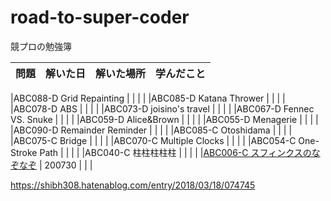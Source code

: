 # road-to-super-coder
競プロの勉強簿


| 問題 | 解いた日 | 解いた場所 | 学んだこと |
|----|----|----|----|

|ABC088-D Grid Repainting | | | |
|ABC085-D Katana Thrower | | | |
|ABC078-D ABS | | | |
|ABC073-D joisino's travel | | | |
|ABC067-D Fennec VS. Snuke | | | |
|ABC059-D Alice&Brown | | | |
|ABC055-D Menagerie | | | |
|ABC090-D Remainder Reminder | | | |
|ABC085-C Otoshidama | | | |
|ABC075-C Bridge | | | |
|ABC070-C Multiple Clocks | | | |
|ABC054-C One-Stroke Path | | | |
|ABC040-C 柱柱柱柱柱 | | | |
|[ABC006-C スフィンクスのなぞなぞ](https://beta.atcoder.jp/contests/abc006/tasks/abc006_3) | 200730 |  | |

https://shibh308.hatenablog.com/entry/2018/03/18/074745
